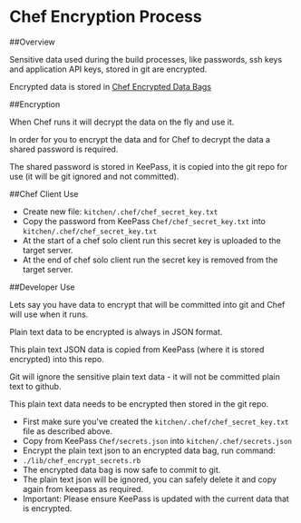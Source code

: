 Chef Encryption Process
=======================

##Overview

Sensitive data used during the build processes, like passwords, ssh keys and application API keys, stored in git are encrypted.

Encrypted data is stored in [Chef Encrypted Data Bags](http://docs.chef.io/data_bags.html)

##Encryption

When Chef runs it will decrypt the data on the fly and use it.
 
In order for you to encrypt the data and for Chef to decrypt the data a shared password is required.

The shared password is stored in KeePass, it is copied into the git repo for use (it will be git ignored and not committed).

##Chef Client Use

- Create new file: `kitchen/.chef/chef_secret_key.txt`
- Copy the password from KeePass `Chef/chef_secret_key.txt` into `kitchen/.chef/chef_secret_key.txt`
- At the start of a chef solo client run this secret key is uploaded to the target server.
- At the end of chef solo client run the secret key is removed from the target server.

##Developer Use

Lets say you have data to encrypt that will be committed into git and Chef will use when it runs.

Plain text data to be encrypted is always in JSON format.

This plain text JSON data is copied from KeePass (where it is stored encrypted) into this repo.

Git will ignore the sensitive plain text data - it will not be committed plain text to github.

This plain text data needs to be encrypted then stored in the git repo.

- First make sure you've created the `kitchen/.chef/chef_secret_key.txt` file as described above.
- Copy from KeePass `Chef/secrets.json` into `kitchen/.chef/secrets.json`
- Encrypt the plain text json to an encrypted data bag, run command:
- `./lib/chef_encrypt_secrets.rb`
- The encrypted data bag is now safe to commit to git.
- The plain text json will be ignored, you can safely delete it and copy again from keepass as required.
- Important: Please ensure KeePass is updated with the current data that is encrypted.

